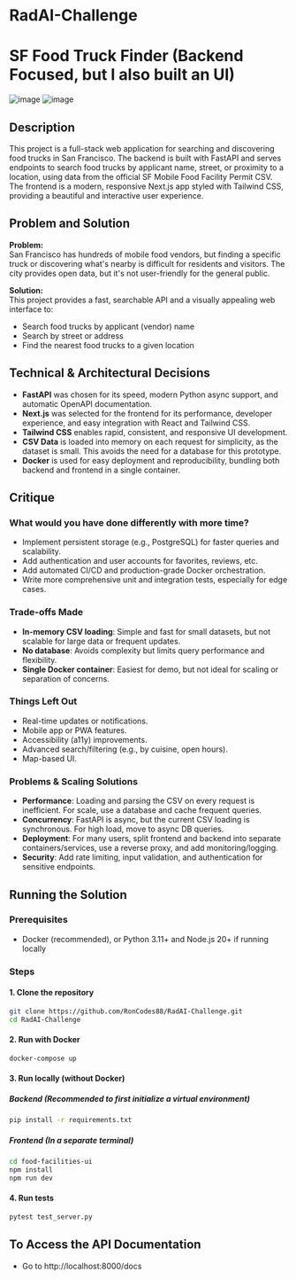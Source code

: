 ﻿# RadAI-Challenge
# SF Food Truck Finder (Backend Focused, but I also built an UI)
![image](https://github.com/user-attachments/assets/547b2c9b-e105-4c40-9169-b00775f019d3)
![image](https://github.com/user-attachments/assets/cd9ab94d-91c0-441a-9168-73202d50a285)

## Description

This project is a full-stack web application for searching and discovering food trucks in San Francisco. The backend is built with FastAPI and serves endpoints to search food trucks by applicant name, street, or proximity to a location, using data from the official SF Mobile Food Facility Permit CSV. The frontend is a modern, responsive Next.js app styled with Tailwind CSS, providing a beautiful and interactive user experience.

## Problem and Solution

**Problem:**  
San Francisco has hundreds of mobile food vendors, but finding a specific truck or discovering what's nearby is difficult for residents and visitors. The city provides open data, but it's not user-friendly for the general public.

**Solution:**  
This project provides a fast, searchable API and a visually appealing web interface to:
- Search food trucks by applicant (vendor) name
- Search by street or address
- Find the nearest food trucks to a given location

## Technical & Architectural Decisions

- **FastAPI** was chosen for its speed, modern Python async support, and automatic OpenAPI documentation.
- **Next.js** was selected for the frontend for its performance, developer experience, and easy integration with React and Tailwind CSS.
- **Tailwind CSS** enables rapid, consistent, and responsive UI development.
- **CSV Data** is loaded into memory on each request for simplicity, as the dataset is small. This avoids the need for a database for this prototype.
- **Docker** is used for easy deployment and reproducibility, bundling both backend and frontend in a single container.

## Critique

### What would you have done differently with more time?
- Implement persistent storage (e.g., PostgreSQL) for faster queries and scalability.
- Add authentication and user accounts for favorites, reviews, etc.
- Add automated CI/CD and production-grade Docker orchestration.
- Write more comprehensive unit and integration tests, especially for edge cases.

### Trade-offs Made
- **In-memory CSV loading**: Simple and fast for small datasets, but not scalable for large data or frequent updates.
- **No database**: Avoids complexity but limits query performance and flexibility.
- **Single Docker container**: Easiest for demo, but not ideal for scaling or separation of concerns.

### Things Left Out
- Real-time updates or notifications.
- Mobile app or PWA features.
- Accessibility (a11y) improvements.
- Advanced search/filtering (e.g., by cuisine, open hours).
- Map-based UI.

### Problems & Scaling Solutions
- **Performance**: Loading and parsing the CSV on every request is inefficient. For scale, use a database and cache frequent queries.
- **Concurrency**: FastAPI is async, but the current CSV loading is synchronous. For high load, move to async DB queries.
- **Deployment**: For many users, split frontend and backend into separate containers/services, use a reverse proxy, and add monitoring/logging.
- **Security**: Add rate limiting, input validation, and authentication for sensitive endpoints.

## Running the Solution

### Prerequisites

- Docker (recommended), or Python 3.11+ and Node.js 20+ if running locally

### Steps

#### 1. Clone the repository

```sh
git clone https://github.com/RonCodes88/RadAI-Challenge.git
cd RadAI-Challenge
```

#### 2. Run with Docker
```sh
docker-compose up
```

#### 3. Run locally (without Docker)
##### Backend (Recommended to first initialize a virtual environment)
```sh
pip install -r requirements.txt
```
##### Frontend (In a separate terminal)
```sh
cd food-facilities-ui
npm install
npm run dev
```

#### 4. Run tests
```sh
pytest test_server.py
```


## To Access the API Documentation
- Go to http://localhost:8000/docs
